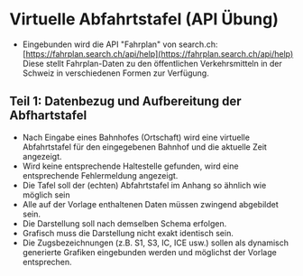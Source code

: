 # Virtuelle Abfahrtstafel (API Übung)
-	Eingebunden wird die API "Fahrplan" von search.ch: [https://fahrplan.search.ch/api/help](https://fahrplan.search.ch/api/help)
Diese stellt Fahrplan-Daten zu den öffentlichen Verkehrsmitteln in der Schweiz in verschiedenen Formen zur Verfügung.

## Teil 1: Datenbezug und Aufbereitung der Abfhartstafel
-	Nach Eingabe eines Bahnhofes (Ortschaft) wird eine virtuelle Abfahrtstafel für den eingegebenen Bahnhof und die aktuelle Zeit angezeigt.
-	Wird keine entsprechende Haltestelle gefunden, wird eine entsprechende Fehlermeldung angezeigt.
-	Die Tafel soll der (echten) Abfahrtstafel im Anhang so ähnlich wie möglich sein
-	Alle auf der Vorlage enthaltenen Daten müssen zwingend abgebildet sein.
-	Die Darstellung soll nach demselben Schema erfolgen.
-	Grafisch muss die Darstellung nicht exakt identisch sein.
-	Die Zugsbezeichnungen (z.B. S1, S3, IC, ICE usw.) sollen als dynamisch generierte Grafiken eingebunden werden und möglichst der Vorlage entsprechen.

<!--stackedit_data:
eyJoaXN0b3J5IjpbMTQzNDk2MDU0Nl19
-->